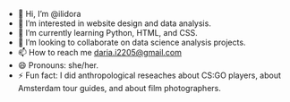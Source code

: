 - 👋 Hi, I’m @ilidora
- 👀 I’m interested in website design and data analysis.
- 🌱 I’m currently learning Python, HTML, and CSS.
- 💞️ I’m looking to collaborate on data science analysis projects.
- 📫 How to reach me daria.i2205@gmail.com
- 😄 Pronouns: she/her.
- ⚡ Fun fact: I did anthropological reseaches about CS:GO players, about Amsterdam tour guides, and about film photographers. 
